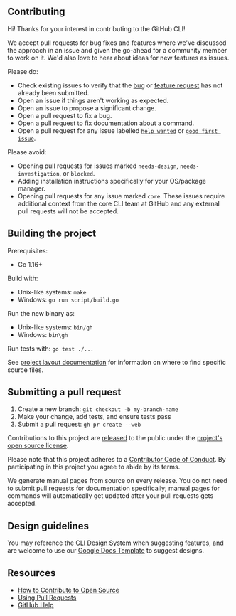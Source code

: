 ## Contributing

Hi! Thanks for your interest in contributing to the GitHub CLI!

We accept pull requests for bug fixes and features where we've discussed the approach in an issue and given the go-ahead for a community member to work on it. We'd also love to hear about ideas for new features as issues.

Please do:

-   Check existing issues to verify that the [bug][bug issues] or [feature request][feature request issues] has not already been submitted.
-   Open an issue if things aren't working as expected.
-   Open an issue to propose a significant change.
-   Open a pull request to fix a bug.
-   Open a pull request to fix documentation about a command.
-   Open a pull request for any issue labelled [`help wanted`][hw] or [`good first issue`][gfi].

Please avoid:

-   Opening pull requests for issues marked `needs-design`, `needs-investigation`, or `blocked`.
-   Adding installation instructions specifically for your OS/package manager.
-   Opening pull requests for any issue marked `core`. These issues require additional context from
    the core CLI team at GitHub and any external pull requests will not be accepted.

## Building the project

Prerequisites:

-   Go 1.16+

Build with:

-   Unix-like systems: `make`
-   Windows: `go run script/build.go`

Run the new binary as:

-   Unix-like systems: `bin/gh`
-   Windows: `bin\gh`

Run tests with: `go test ./...`

See [project layout documentation](../docs/project-layout.md) for information on where to find specific source files.

## Submitting a pull request

1. Create a new branch: `git checkout -b my-branch-name`
1. Make your change, add tests, and ensure tests pass
1. Submit a pull request: `gh pr create --web`

Contributions to this project are [released][legal] to the public under the [project's open source license][license].

Please note that this project adheres to a [Contributor Code of Conduct][code-of-conduct]. By participating in this project you agree to abide by its terms.

We generate manual pages from source on every release. You do not need to submit pull requests for documentation specifically; manual pages for commands will automatically get updated after your pull requests gets accepted.

## Design guidelines

You may reference the [CLI Design System][] when suggesting features, and are welcome to use our [Google Docs Template][] to suggest designs.

## Resources

-   [How to Contribute to Open Source][]
-   [Using Pull Requests][]
-   [GitHub Help][]

[bug issues]: https://github.com/cli/cli/issues?q=is%3Aopen+is%3Aissue+label%3Abug
[feature request issues]: https://github.com/cli/cli/issues?q=is%3Aopen+is%3Aissue+label%3Aenhancement
[hw]: https://github.com/cli/cli/labels/help%20wanted
[gfi]: https://github.com/cli/cli/labels/good%20first%20issue
[legal]: https://docs.github.com/en/free-pro-team@latest/github/site-policy/github-terms-of-service#6-contributions-under-repository-license
[license]: ../LICENSE
[code-of-conduct]: ./CODE-OF-CONDUCT.md
[How to Contribute to Open Source]: https://opensource.guide/how-to-contribute/
[Using Pull Requests]: https://docs.github.com/en/free-pro-team@latest/github/collaborating-with-issues-and-pull-requests/about-pull-requests
[GitHub Help]: https://docs.github.com/
[CLI Design System]: https://primer.style/cli/
[Google Docs Template]: https://docs.google.com/document/d/1JIRErIUuJ6fTgabiFYfCH3x91pyHuytbfa0QLnTfXKM/edit#heading=h.or54sa47ylpg

